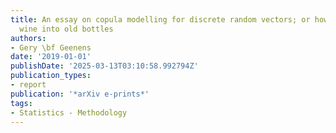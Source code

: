 ```yaml
---
title: An essay on copula modelling for discrete random vectors; or how to pour new
  wine into old bottles
authors:
- Gery \bf Geenens
date: '2019-01-01'
publishDate: '2025-03-13T03:10:58.992794Z'
publication_types:
- report
publication: '*arXiv e-prints*'
tags:
- Statistics - Methodology
---
```

